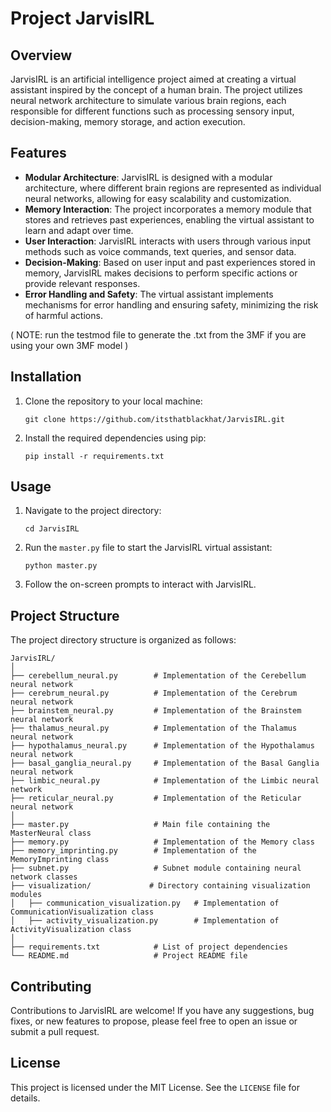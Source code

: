 # Project JarvisIRL

## Overview
JarvisIRL is an artificial intelligence project aimed at creating a virtual assistant inspired by the concept of a human brain. The project utilizes neural network architecture to simulate various brain regions, each responsible for different functions such as processing sensory input, decision-making, memory storage, and action execution.

## Features
- **Modular Architecture**: JarvisIRL is designed with a modular architecture, where different brain regions are represented as individual neural networks, allowing for easy scalability and customization.
- **Memory Interaction**: The project incorporates a memory module that stores and retrieves past experiences, enabling the virtual assistant to learn and adapt over time.
- **User Interaction**: JarvisIRL interacts with users through various input methods such as voice commands, text queries, and sensor data.
- **Decision-Making**: Based on user input and past experiences stored in memory, JarvisIRL makes decisions to perform specific actions or provide relevant responses.
- **Error Handling and Safety**: The virtual assistant implements mechanisms for error handling and ensuring safety, minimizing the risk of harmful actions.

( NOTE: run the testmod file to generate the .txt from the 3MF if you are using your own 3MF model )
## Installation
1. Clone the repository to your local machine:
   ```
   git clone https://github.com/itsthatblackhat/JarvisIRL.git
   ```
2. Install the required dependencies using pip:
   ```
   pip install -r requirements.txt
   ```

## Usage
1. Navigate to the project directory:
   ```
   cd JarvisIRL
   ```
2. Run the `master.py` file to start the JarvisIRL virtual assistant:
   ```
   python master.py
   ```
3. Follow the on-screen prompts to interact with JarvisIRL.

## Project Structure
The project directory structure is organized as follows:
```
JarvisIRL/
│
├── cerebellum_neural.py        # Implementation of the Cerebellum neural network
├── cerebrum_neural.py          # Implementation of the Cerebrum neural network
├── brainstem_neural.py         # Implementation of the Brainstem neural network
├── thalamus_neural.py          # Implementation of the Thalamus neural network
├── hypothalamus_neural.py      # Implementation of the Hypothalamus neural network
├── basal_ganglia_neural.py     # Implementation of the Basal Ganglia neural network
├── limbic_neural.py            # Implementation of the Limbic neural network
├── reticular_neural.py         # Implementation of the Reticular neural network
│
├── master.py                   # Main file containing the MasterNeural class
├── memory.py                   # Implementation of the Memory class
├── memory_imprinting.py        # Implementation of the MemoryImprinting class
├── subnet.py                   # Subnet module containing neural network classes
├── visualization/             # Directory containing visualization modules
│   ├── communication_visualization.py   # Implementation of CommunicationVisualization class
│   ├── activity_visualization.py        # Implementation of ActivityVisualization class
│
├── requirements.txt            # List of project dependencies
└── README.md                   # Project README file
```

## Contributing
Contributions to JarvisIRL are welcome! If you have any suggestions, bug fixes, or new features to propose, please feel free to open an issue or submit a pull request.

## License
This project is licensed under the MIT License. See the `LICENSE` file for details.
